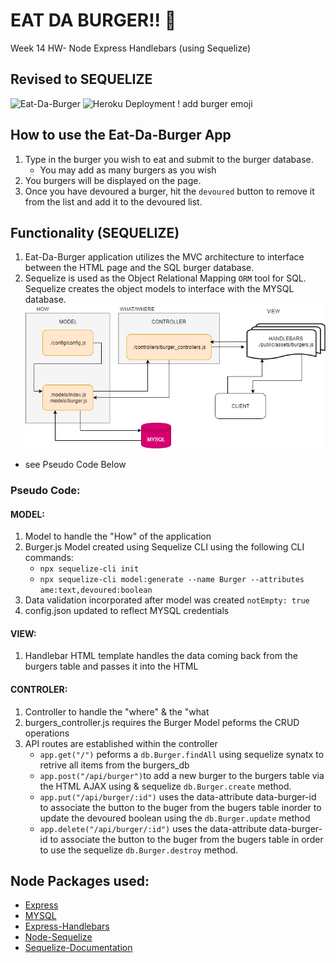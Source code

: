 # EAT DA BURGER!!  🍔 
Week 14  HW- Node Express Handlebars (using Sequelize)
## Revised to SEQUELIZE
![Eat-Da-Burger](https://giphy.com/gifs/SVrCHKBFmGUEWCMxzy/html5)
![Heroku Deployment](https://damp-wildwood-92591.herokuapp.com/)
 ! add burger emoji

## How to use the Eat-Da-Burger App
1. Type in the burger you wish to eat and submit to the burger database.
    * You may add as many burgers as you wish
2. You burgers will be displayed on the page.
3. Once you have devoured a burger, hit the `devoured` button to remove it from the list and add it to the devoured list. 

## Functionality (SEQUELIZE)
1. Eat-Da-Burger application utilizes the MVC architecture to interface between the HTML page and the SQL burger database. 
2. Sequelize is used as the Object Relational Mapping `ORM` tool for SQL. Sequelize creates the object models to interface with the MYSQL database. 
![MVC-Sequelize](public/assets/Eat-Da-Burger-Sequelize.png)
* see Pseudo Code Below

### Pseudo Code:
#### MODEL:
1. Model to handle the "How" of the application
2. Burger.js Model created using Sequelize CLI using the following CLI commands:
    * `npx sequelize-cli init`
    * `npx sequelize-cli model:generate --name Burger --attributes ame:text,devoured:boolean`   
3. Data validation incorporated after model was created `notEmpty: true`
4. config.json updated to reflect MYSQL credentials
 

#### VIEW: 
1. Handlebar HTML template handles the data coming back from the burgers table and passes it into the HTML  

#### CONTROLER:
1. Controller to handle the "where" & the "what 
2. burgers_controller.js requires the Burger Model peforms the CRUD operations
3. API routes are established within the controller
    * `app.get("/")` peforms a `db.Burger.findAll` using sequelize synatx to retrive all items from the burgers_db
    * `app.post("/api/burger")`to add a new burger to the burgers table via the HTML AJAX using & sequelize `db.Burger.create` method.
    * `app.put("/api/burger/:id")` uses the data-attribute data-burger-id to associate the button to the buger from the bugers table inorder to update the devoured boolean using the `db.Burger.update` method
    * `app.delete("/api/burger/:id")` uses the data-attribute data-burger-id to associate the button to the buger from the bugers table in order to use the sequelize `db.Burger.destroy` method.

## Node Packages used:
- [Express](https://www.npmjs.com/package/express)
- [MYSQL](https://www.npmjs.com/package/mysql)
- [Express-Handlebars](https://www.npmjs.com/package/express-handlebars)
- [Node-Sequelize](https://www.npmjs.com/package/sequelize)
- [Sequelize-Documentation  ](http://docs.sequelizejs.com/)


